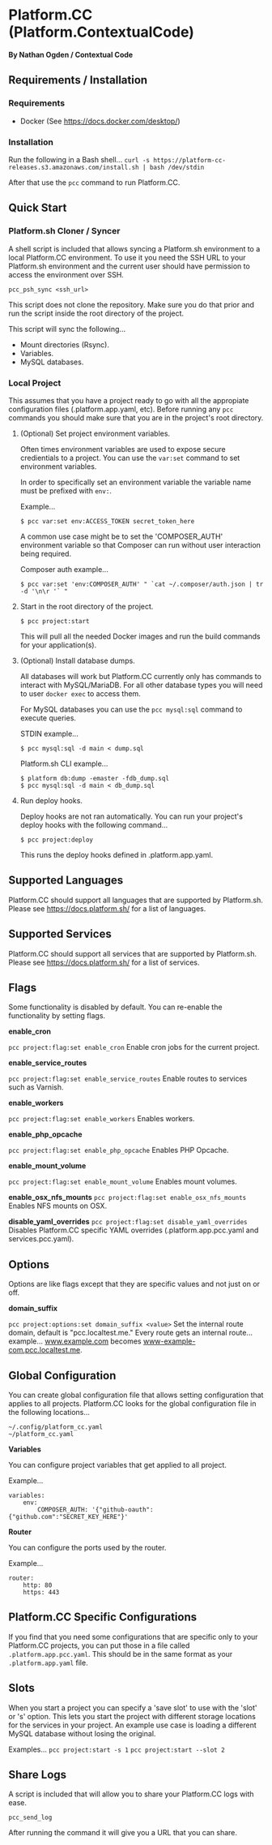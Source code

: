 Platform.CC (Platform.ContextualCode)
=====================================
**By Nathan Ogden / Contextual Code**

Requirements / Installation
---------------------------

### Requirements

- Docker (See https://docs.docker.com/desktop/)

### Installation

Run the following in a Bash shell...
```curl -s https://platform-cc-releases.s3.amazonaws.com/install.sh | bash /dev/stdin```

After that use the `pcc` command to run Platform.CC.


Quick Start
-----------

### Platform.sh Cloner / Syncer

A shell script is included that allows syncing a Platform.sh environment to a local Platform.CC environment. To use it you need the SSH URL to your Platform.sh environment and the current user should have permission to access the environment over SSH.

```pcc_psh_sync <ssh_url>```

This script does not clone the repository. Make sure you do that prior and run the script inside the root directory of the project.

This script will sync the following...

- Mount directories (Rsync).
- Variables.
- MySQL databases.

### Local Project

This assumes that you have a project ready to go with all the appropiate configuration files (.platform.app.yaml, etc). Before running any `pcc` commands you should make sure that you are in the project's root directory.

1) (Optional) Set project environment variables.

    Often times environment variables are used to expose secure credientials to a project.
    You can use the `var:set` command to set environment variables.

    In order to specifically set an environment variable the variable name must be prefixed with `env:`.

    Example...
    ```
    $ pcc var:set env:ACCESS_TOKEN secret_token_here
    ```

    A common use case might be to set the 'COMPOSER_AUTH' environment variable so that Composer can run
    without user interaction being required.

    Composer auth example...
    ```
    $ pcc var:set 'env:COMPOSER_AUTH' " `cat ~/.composer/auth.json | tr -d '\n\r '` "
    ```

2) Start in the root directory of the project.

    ```
    $ pcc project:start
    ```

    This will pull all the needed Docker images and run the build commands for your application(s).

3) (Optional) Install database dumps.

    All databases will work but Platform.CC currently only has commands to interact with MySQL/MariaDB. For all other database types you will need to user `docker exec` to access them.

    For MySQL databases you can use the `pcc mysql:sql` command to execute queries.

    STDIN example...

    ```
    $ pcc mysql:sql -d main < dump.sql
    ```

    Platform.sh CLI example...

    ```
    $ platform db:dump -emaster -fdb_dump.sql
    $ pcc mysql:sql -d main < db_dump.sql
    ```

4) Run deploy hooks.

    Deploy hooks are not ran automatically. You can run your project's deploy hooks with the following command...

    ```
    $ pcc project:deploy
    ```

    This runs the deploy hooks defined in .platform.app.yaml.


Supported Languages
-------------------

Platform.CC should support all languages that are supported by Platform.sh. Please see https://docs.platform.sh/ for a list of languages.


Supported Services
------------------

Platform.CC should support all services that are supported by Platform.sh. Please see https://docs.platform.sh/ for a list of services.


Flags
-----

Some functionality is disabled by default. You can re-enable the functionality by setting flags.


**enable_cron**

`pcc project:flag:set enable_cron`
Enable cron jobs for the current project.


**enable_service_routes**

`pcc project:flag:set enable_service_routes`
Enable routes to services such as Varnish.


**enable_workers**

`pcc project:flag:set enable_workers`
Enables workers.


**enable_php_opcache**

`pcc project:flag:set enable_php_opcache`
Enables PHP Opcache.


**enable_mount_volume**

`pcc project:flag:set enable_mount_volume`
Enables mount volumes.


**enable_osx_nfs_mounts**
`pcc project:flag:set enable_osx_nfs_mounts`
Enables NFS mounts on OSX.


**disable_yaml_overrides**
`pcc project:flag:set disable_yaml_overrides`
Disables Platform.CC specific YAML overrides (.platform.app.pcc.yaml and services.pcc.yaml).


Options
-------

Options are like flags except that they are specific values and not just on or off.

**domain_suffix**

`pcc project:options:set domain_suffix <value>`
Set the internal route domain, default is "pcc.localtest.me." Every route gets an internal route... example... www.example.com becomes www-example-com.pcc.localtest.me.


Global Configuration
--------------------

You can create global configuration file that allows setting configuration that applies to all projects. Platform.CC looks for the global configuration file in the following locations...

```
~/.config/platform_cc.yaml
~/platform_cc.yaml
```

**Variables**

You can configure project variables that get applied to all project.

Example...
```
variables:
    env:
        COMPOSER_AUTH: '{"github-oauth":{"github.com":"SECRET_KEY_HERE"}'
```

**Router**

You can configure the ports used by the router.

Example...
```
router:
    http: 80
    https: 443
```


Platform.CC Specific Configurations
-----------------------------------

If you find that you need some configurations that are specific only to your Platform.CC projects, you can put those in a file called `.platform.app.pcc.yaml`. This should be in the same format as your `.platform.app.yaml` file.


Slots
-----

When you start a project you can specify a 'save slot' to use with the 'slot' or 's' option. This lets you start the project with different storage locations for the services in your project. An example use case is loading a different MySQL database without losing the original.

Examples...
`pcc project:start -s 1`
`pcc project:start --slot 2`


Share Logs
----------

A script is included that will allow you to share your Platform.CC logs with ease.

`pcc_send_log`

After running the command it will give you a URL that you can share.